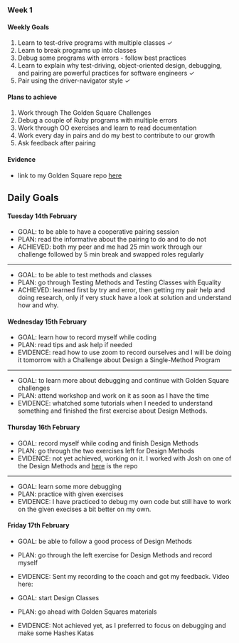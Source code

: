 ### Week 1

#### Weekly Goals

1. Learn to test-drive programs with multiple classes ✓
2. Learn to break programs up into classes
3. Debug some programs with errors - follow best practices 
3. Learn to explain why test-driving, object-oriented design, debugging, and pairing are powerful practices for software engineers ✓
4. Pair using the driver-navigator style ✓

#### Plans to achieve
1. Work through The Golden Square Challenges 
2. Debug a couple of Ruby programs with multiple errors
3. Work through OO exercises and learn to read documentation
4. Work every day in pairs and do my best to contribute to our growth
5. Ask feedback after pairing

#### Evidence
- link to my Golden Square repo [here](https://github.com/ValeSer/golden-square)

## Daily Goals

#### Tuesday 14th February
- GOAL: to be able to have a cooperative pairing session
- PLAN: read the informative about the pairing to do and to do not
- ACHIEVED: both my peer and me had 25 min work through our challenge followed by 5 min break and swapped roles regularly
-----
- GOAL: to be able to test methods and classes
- PLAN: go through Testing Methods and Testing Classes with Equality
- ACHIEVED: learned first by try and error, then getting my pair help and doing research, only if very stuck have a look at solution and understand how and why. 

#### Wednesday 15th February
- GOAL: learn how to record myself while coding 
- PLAN: read tips and ask help if needed
- EVIDENCE: read how to use zoom to record ourselves and I will be doing it tomorrow with a Challenge about Design a Single-Method Program

-----
- GOAL: to learn more about debugging and continue with Golden Square challenges
- PLAN: attend workshop and work on it as soon as I have the time
- EVIDENCE: whatched some tutorials when I needed to understand something and finished the first exercise about Design Methods. 

#### Thursday 16th February
- GOAL: record myself while coding and finish Design Methods 
- PLAN: go through the two exercises left for Design Methods
- EVIDENCE: not yet achieved, working on it. I worked with Josh on one of the Design Methods and [here](https://github.com/ValeSer/Golden_square_with_Josh) is the repo 

-----
- GOAL: learn some more debugging
- PLAN: practice with given exercises
- EVIDENCE: I have practiced to debug my own code but still have to work on the given execises a bit better on my own.

#### Friday 17th February
- GOAL: be able to follow a good process of Design Methods 
- PLAN: go through the left exercise for Design Methods and record myself
- EVIDENCE: Sent my recording to the coach and got my feedback. Video here:

- GOAL: start Design Classes 
- PLAN: go ahead with Golden Squares materials
- EVIDENCE: Not achieved yet, as I preferred to focus on debugging and make some Hashes Katas